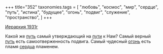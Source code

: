 +++
title="352"
taxonomies.tags = [
 "любовь",
 "космос",
 "мир",
 "сердце",
 "путь",
 "истина",
 "будущее",
 "огонь",
 "подвиг",
 "служение",
 "пространство",
]
+++

[Иерархия 1931г](/agni/1931)

Какой же [путь](/tags/путь) самый утверждающий на [пути](/tags/путь) к Нам? Самый верный [путь](/tags/путь) есть самоотверженность подвига. Самый чудесный [огонь](/tags/огонь) есть пламя [сердца](/tags/мир) пламенем.   

